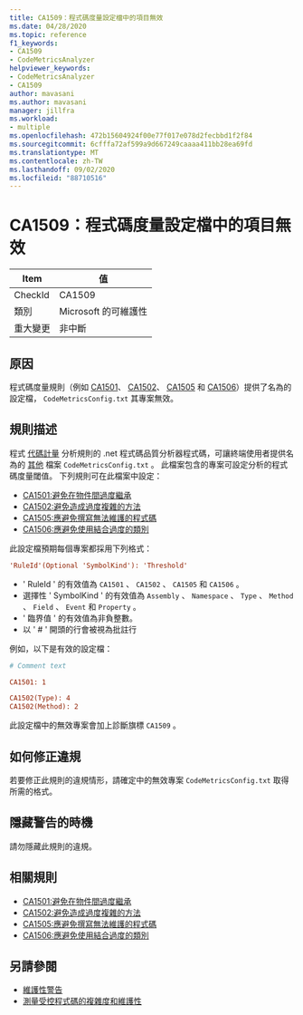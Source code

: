 ```yaml
---
title: CA1509：程式碼度量設定檔中的項目無效
ms.date: 04/28/2020
ms.topic: reference
f1_keywords:
- CA1509
- CodeMetricsAnalyzer
helpviewer_keywords:
- CodeMetricsAnalyzer
- CA1509
author: mavasani
ms.author: mavasani
manager: jillfra
ms.workload:
- multiple
ms.openlocfilehash: 472b15604924f00e77f017e078d2fecbbd1f2f84
ms.sourcegitcommit: 6cfffa72af599a9d667249caaaa411bb28ea69fd
ms.translationtype: MT
ms.contentlocale: zh-TW
ms.lasthandoff: 09/02/2020
ms.locfileid: "88710516"
---
```

# <a name="ca1509-invalid-entry-in-code-metrics-configuration-file"></a>CA1509：程式碼度量設定檔中的項目無效

|Item|值|
|-|-|
|CheckId|CA1509|
|類別|Microsoft 的可維護性|
|重大變更|非中斷|

## <a name="cause"></a>原因

程式碼度量規則（例如 [CA1501](ca1501.md)、 [CA1502](ca1502.md)、 [CA1505](ca1505.md) 和 [CA1506](ca1506.md)）提供了名為的設定檔， `CodeMetricsConfig.txt` 其專案無效。

## <a name="rule-description"></a>規則描述

程式 [代碼計量](code-metrics-values.md) 分析規則的 .net 程式碼品質分析器程式碼，可讓終端使用者提供名為的 [其他](https://github.com/dotnet/roslyn/blob/release/dev16.6/docs/analyzers/Using%20Additional%20Files.md) 檔案 `CodeMetricsConfig.txt` 。 此檔案包含的專案可設定分析的程式碼度量閾值。 下列規則可在此檔案中設定：

- [CA1501:避免在物件間過度繼承](ca1501.md)
- [CA1502:避免造成過度複雜的方法](ca1502.md)
- [CA1505:應避免撰寫無法維護的程式碼](ca1505.md)
- [CA1506:應避免使用結合過度的類別](ca1506.md)

此設定檔預期每個專案都採用下列格式：

```ini
'RuleId'(Optional 'SymbolKind'): 'Threshold'
```

- ' RuleId ' 的有效值為 `CA1501` 、 `CA1502` 、 `CA1505` 和 `CA1506` 。
- 選擇性 ' SymbolKind ' 的有效值為 `Assembly` 、 `Namespace` 、 `Type` 、 `Method` 、 `Field` 、 `Event` 和 `Property` 。
- ' 臨界值 ' 的有效值為非負整數。
- 以 ' # ' 開頭的行會被視為批註行

例如，以下是有效的設定檔：

```ini
# Comment text

CA1501: 1

CA1502(Type): 4
CA1502(Method): 2
```

此設定檔中的無效專案會加上診斷旗標 `CA1509` 。

## <a name="how-to-fix-violations"></a>如何修正違規

若要修正此規則的違規情形，請確定中的無效專案 `CodeMetricsConfig.txt` 取得所需的格式。

## <a name="when-to-suppress-warnings"></a>隱藏警告的時機

請勿隱藏此規則的違規。

## <a name="related-rules"></a>相關規則

- [CA1501:避免在物件間過度繼承](ca1501.md)
- [CA1502:避免造成過度複雜的方法](ca1502.md)
- [CA1505:應避免撰寫無法維護的程式碼](ca1505.md)
- [CA1506:應避免使用結合過度的類別](ca1506.md)

## <a name="see-also"></a>另請參閱

- [維護性警告](maintainability-warnings.md)
- [測量受控程式碼的複雜度和維護性](code-metrics-values.md)

